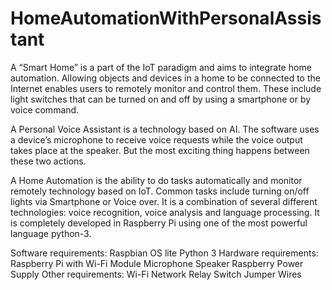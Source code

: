 # HomeAutomationWithPersonalAssistant
A “Smart Home” is a part of the IoT paradigm and aims to integrate home automation. Allowing objects and devices in a home to be connected to the Internet enables users to remotely monitor and control them. These include light switches that can be turned on and off by using a smartphone or by voice command. 

A Personal Voice Assistant is a technology based on AI. The software uses a device’s microphone to receive voice requests while the voice output takes place at the speaker. But the most exciting thing happens between these two actions. 

A Home Automation is the ability to do tasks automatically and monitor remotely technology based on IoT. Common tasks include turning on/off lights via Smartphone or Voice over. It is a combination of several different technologies: voice recognition, voice analysis and language processing. It is completely developed in Raspberry Pi using one of the most powerful language python-3. 

Software requirements:
  Raspbian OS lite
  Python 3
Hardware requirements:
  Raspberry Pi with Wi-Fi Module
  Microphone
  Speaker
  Raspberry Power Supply
Other requirements:
  Wi-Fi Network
  Relay Switch
  Jumper Wires
